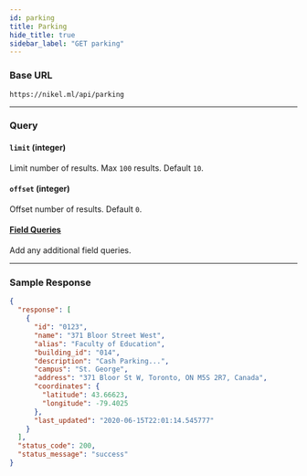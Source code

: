 ```yaml
---
id: parking
title: Parking
hide_title: true
sidebar_label: "GET parking"
---
```


### Base URL

```
https://nikel.ml/api/parking
```

---

### Query

#### `limit` (integer)

Limit number of results. Max `100` results. Default `10`.

#### `offset` (integer)

Offset number of results. Default `0`.

#### [Field Queries](query_guide)

Add any additional field queries.

---

### Sample Response

```json title="https://nikel.ml/api/parking?coordinates.latitude=>40&&coordinates.latitude=<75&limit=1"
{
  "response": [
    {
      "id": "0123",
      "name": "371 Bloor Street West",
      "alias": "Faculty of Education",
      "building_id": "014",
      "description": "Cash Parking...",
      "campus": "St. George",
      "address": "371 Bloor St W, Toronto, ON M5S 2R7, Canada",
      "coordinates": {
        "latitude": 43.66623,
        "longitude": -79.4025
      },
      "last_updated": "2020-06-15T22:01:14.545777"
    }
  ],
  "status_code": 200,
  "status_message": "success"
}
```